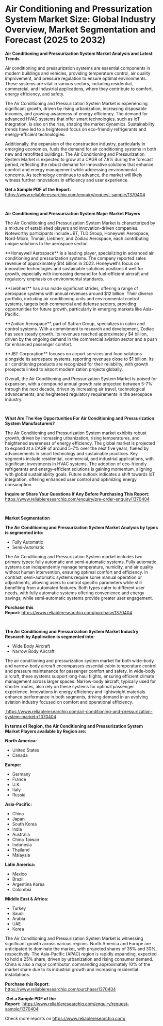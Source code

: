 <p><h1>Air Conditioning and Pressurization System Market Size: Global Industry Overview, Market Segmentation and Forecast (2025 to 2032)</h1></p><p><strong>Air Conditioning and Pressurization System Market Analysis and Latest Trends</strong></p>
<p><p>Air conditioning and pressurization systems are essential components in modern buildings and vehicles, providing temperature control, air quality improvement, and pressure regulation to ensure optimal environments. These systems are vital in various sectors, including residential, commercial, and industrial applications, where they contribute to comfort, energy efficiency, and safety.</p><p>The Air Conditioning and Pressurization System Market is experiencing significant growth, driven by rising urbanization, increasing disposable incomes, and growing awareness of energy efficiency. The demand for advanced HVAC systems that offer smart technologies, such as IoT integration, is also on the rise, shaping the market dynamics. Sustainability trends have led to a heightened focus on eco-friendly refrigerants and energy-efficient technologies. </p><p>Additionally, the expansion of the construction industry, particularly in emerging economies, fuels the demand for air conditioning systems in both new and retrofitted buildings. The Air Conditioning and Pressurization System Market is expected to grow at a CAGR of 7.8% during the forecast period, reflecting the robust demand for innovative solutions that enhance comfort and energy management while addressing environmental concerns. As technology continues to advance, the market will likely witness further innovations in efficiency and user experience.</p></p>
<p><strong>Get a Sample PDF of the Report:&nbsp;</strong> <a href="https://www.reliableresearchiq.com/enquiry/request-sample/1370404?utm_campaign=3453&utm_medium=2&utm_source=Github&utm_content=ia&utm_term=22032025&utm_id=air-conditioning-and-pressurization-system">https://www.reliableresearchiq.com/enquiry/request-sample/1370404</a></p>
<p>&nbsp;</p>
<p><strong>Air Conditioning and Pressurization System Major Market Players</strong></p>
<p><p>The Air Conditioning and Pressurization System Market is characterized by a mixture of established players and innovation-driven companies. Noteworthy participants include JBT, TLD Group, Honeywell Aerospace, Nord-Micro, Tronair, Liebherr, and Zodiac Aerospace, each contributing unique solutions to the aerospace sector.</p><p>**Honeywell Aerospace** is a leading player, specializing in advanced air conditioning and pressurization systems. The company reported sales revenue of approximately $14 billion in 2022. Honeywell's focus on innovative technologies and sustainable solutions positions it well for growth, especially with increasing demand for fuel-efficient aircraft and regulatory emphasis on environmental standards.</p><p>**Liebherr** has also made significant strides, offering a range of aerospace systems with annual revenues around $12 billion. Their diverse portfolio, including air conditioning units and environmental control systems, targets both commercial and defense sectors, providing opportunities for future growth, particularly in emerging markets like Asia-Pacific.</p><p>**Zodiac Aerospace**, part of Safran Group, specializes in cabin and control systems. With a commitment to research and development, Zodiac has seen steady growth. Its revenues reached approximately $4 billion, driven by the ongoing demand in the commercial aviation sector and a push for enhanced passenger comfort.</p><p>**JBT Corporation** focuses on airport services and food solutions alongside its aerospace systems, reporting revenues close to $1 billion. Its air conditioning products are recognized for their reliability, with growth prospects linked to airport modernization projects globally.</p><p>Overall, the Air Conditioning and Pressurization System Market is poised for expansion, with a compound annual growth rate projected between 5-7% through the next decade, driven by increasing air travel, technological advancements, and heightened regulatory requirements in the aerospace industry.</p></p>
<p>&nbsp;</p>
<p><strong>What Are The Key Opportunities For Air Conditioning and Pressurization System Manufacturers?</strong></p>
<p><p>The Air Conditioning and Pressurization System market exhibits robust growth, driven by increasing urbanization, rising temperatures, and heightened awareness of energy efficiency. The global market is projected to expand at a CAGR of around 5-7% over the next five years, fueled by advancements in smart technology and sustainable practices. Key segments include residential, commercial, and industrial applications, with significant investments in HVAC systems. The adoption of eco-friendly refrigerants and energy-efficient solutions is gaining momentum, aligning with global sustainability goals. Future outlook indicates a shift towards IoT integration, offering enhanced user control and optimizing energy consumption.</p></p>
<p><strong>Inquire or Share Your Questions If Any Before Purchasing This Report:</strong> <a href="https://www.reliableresearchiq.com/enquiry/pre-order-enquiry/1370404?utm_campaign=3453&utm_medium=2&utm_source=Github&utm_content=ia&utm_term=22032025&utm_id=air-conditioning-and-pressurization-system">https://www.reliableresearchiq.com/enquiry/pre-order-enquiry/1370404</a></p>
<p>&nbsp;</p>
<p><strong>Market Segmentation</strong></p>
<p><strong>The Air Conditioning and Pressurization System Market Analysis by types is segmented into:</strong></p>
<p><ul><li>Fully Automatic</li><li>Semi-Automatic</li></ul></p>
<p><p>The Air Conditioning and Pressurization System market includes two primary types: fully automatic and semi-automatic systems. Fully automatic systems can independently manage temperature, humidity, and air quality without human intervention, ensuring optimal comfort and efficiency. In contrast, semi-automatic systems require some manual operation or adjustments, allowing users to control specific parameters while still benefiting from automated features. Both types cater to different user needs, with fully automatic systems offering convenience and energy savings, while semi-automatic systems provide greater user engagement.</p></p>
<p><strong>Purchase this Report:&nbsp;</strong><a href="https://www.reliableresearchiq.com/purchase/1370404?utm_campaign=3453&utm_medium=2&utm_source=Github&utm_content=ia&utm_term=22032025&utm_id=air-conditioning-and-pressurization-system">https://www.reliableresearchiq.com/purchase/1370404</a></p>
<p>&nbsp;</p>
<p><strong>The Air Conditioning and Pressurization System Market Industry Research by Application is segmented into:</strong></p>
<p><ul><li>Wide Body Aircraft</li><li>Narrow Body Aircraft</li></ul></p>
<p><p>The air conditioning and pressurization system market for both wide-body and narrow-body aircraft encompasses essential cabin temperature control and pressure maintenance for passenger comfort and safety. In wide-body aircraft, these systems support long-haul flights, ensuring efficient climate management across larger spaces. Narrow-body aircraft, typically used for shorter routes, also rely on these systems for optimal passenger experience. Innovations in energy efficiency and lightweight materials enhance performance in both segments, driving demand in an evolving aviation industry focused on comfort and operational efficiency.</p></p>
<p><a href="https://www.reliableresearchiq.com/air-conditioning-and-pressurization-system-market-r1370404?utm_campaign=3453&utm_medium=2&utm_source=Github&utm_content=ia&utm_term=22032025&utm_id=air-conditioning-and-pressurization-system">&nbsp;https://www.reliableresearchiq.com/air-conditioning-and-pressurization-system-market-r1370404</a></p>
<p><strong>In terms of Region, the Air Conditioning and Pressurization System Market Players available by Region are:</strong></p>
<p>
    <p> <strong> North America: </strong>
        <ul>
            <li>United States</li>
            <li>Canada</li>
        </ul>
        </p> 
    <p> <strong> Europe: </strong>
        <ul>
            <li>Germany</li>
            <li>France</li>
            <li>U.K.</li>
            <li>Italy</li>
            <li>Russia</li>
        </ul>
        </p> 
    <p> <strong> Asia-Pacific: </strong>
        <ul>
            <li>China</li>
            <li>Japan</li>
            <li>South Korea</li>
            <li>India</li>
            <li>Australia</li>
            <li>China Taiwan</li>
            <li>Indonesia</li>
            <li>Thailand</li>
            <li>Malaysia</li>
        </ul>
        </p> 
    <p> <strong> Latin America: </strong>
        <ul>
            <li>Mexico</li>
            <li>Brazil</li>
            <li>Argentina Korea</li>
            <li>Colombia</li>
        </ul>
        </p> 
    <p> <strong> Middle East & Africa: </strong>
        <ul>
            <li>Turkey</li>
            <li>Saudi</li>
            <li>Arabia</li>
            <li>UAE</li>
            <li>Korea</li>
        </ul>
    </p>
    </p>
<p><p>The Air Conditioning and Pressurization System Market is witnessing significant growth across various regions. North America and Europe are anticipated to dominate the market, with projected shares of 35% and 30%, respectively. The Asia-Pacific (APAC) region is rapidly expanding, expected to hold a 25% share, driven by urbanization and rising consumer demand. China is also a major contributor, commanding approximately 10% of the market share due to its industrial growth and increasing residential installations.</p></p>
<p><strong>Purchase this Report: </strong><a href="https://www.reliableresearchiq.com/purchase/1370404?utm_campaign=3453&utm_medium=2&utm_source=Github&utm_content=ia&utm_term=22032025&utm_id=air-conditioning-and-pressurization-system">https://www.reliableresearchiq.com/purchase/1370404</a></p>
<p>&nbsp;<strong>Get a Sample PDF of the Report:&nbsp;&nbsp;</strong><a href="https://www.reliableresearchiq.com/enquiry/request-sample/1370404?utm_campaign=3453&utm_medium=2&utm_source=Github&utm_content=ia&utm_term=22032025&utm_id=air-conditioning-and-pressurization-system">https://www.reliableresearchiq.com/enquiry/request-sample/1370404</a></p>
<p><strong></strong></p>
<p>Check more reports on <a href="https://www.reliableresearchiq.com/?utm_campaign=3453&utm_medium=2&utm_source=Github&utm_content=ia&utm_term=22032025&utm_id=air-conditioning-and-pressurization-system">https://www.reliableresearchiq.com/</a></p>
